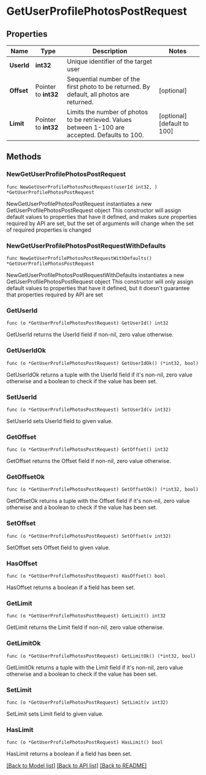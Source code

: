 # GetUserProfilePhotosPostRequest

## Properties

Name | Type | Description | Notes
------------ | ------------- | ------------- | -------------
**UserId** | **int32** | Unique identifier of the target user | 
**Offset** | Pointer to **int32** | Sequential number of the first photo to be returned. By default, all photos are returned. | [optional] 
**Limit** | Pointer to **int32** | Limits the number of photos to be retrieved. Values between 1-100 are accepted. Defaults to 100. | [optional] [default to 100]

## Methods

### NewGetUserProfilePhotosPostRequest

`func NewGetUserProfilePhotosPostRequest(userId int32, ) *GetUserProfilePhotosPostRequest`

NewGetUserProfilePhotosPostRequest instantiates a new GetUserProfilePhotosPostRequest object
This constructor will assign default values to properties that have it defined,
and makes sure properties required by API are set, but the set of arguments
will change when the set of required properties is changed

### NewGetUserProfilePhotosPostRequestWithDefaults

`func NewGetUserProfilePhotosPostRequestWithDefaults() *GetUserProfilePhotosPostRequest`

NewGetUserProfilePhotosPostRequestWithDefaults instantiates a new GetUserProfilePhotosPostRequest object
This constructor will only assign default values to properties that have it defined,
but it doesn't guarantee that properties required by API are set

### GetUserId

`func (o *GetUserProfilePhotosPostRequest) GetUserId() int32`

GetUserId returns the UserId field if non-nil, zero value otherwise.

### GetUserIdOk

`func (o *GetUserProfilePhotosPostRequest) GetUserIdOk() (*int32, bool)`

GetUserIdOk returns a tuple with the UserId field if it's non-nil, zero value otherwise
and a boolean to check if the value has been set.

### SetUserId

`func (o *GetUserProfilePhotosPostRequest) SetUserId(v int32)`

SetUserId sets UserId field to given value.


### GetOffset

`func (o *GetUserProfilePhotosPostRequest) GetOffset() int32`

GetOffset returns the Offset field if non-nil, zero value otherwise.

### GetOffsetOk

`func (o *GetUserProfilePhotosPostRequest) GetOffsetOk() (*int32, bool)`

GetOffsetOk returns a tuple with the Offset field if it's non-nil, zero value otherwise
and a boolean to check if the value has been set.

### SetOffset

`func (o *GetUserProfilePhotosPostRequest) SetOffset(v int32)`

SetOffset sets Offset field to given value.

### HasOffset

`func (o *GetUserProfilePhotosPostRequest) HasOffset() bool`

HasOffset returns a boolean if a field has been set.

### GetLimit

`func (o *GetUserProfilePhotosPostRequest) GetLimit() int32`

GetLimit returns the Limit field if non-nil, zero value otherwise.

### GetLimitOk

`func (o *GetUserProfilePhotosPostRequest) GetLimitOk() (*int32, bool)`

GetLimitOk returns a tuple with the Limit field if it's non-nil, zero value otherwise
and a boolean to check if the value has been set.

### SetLimit

`func (o *GetUserProfilePhotosPostRequest) SetLimit(v int32)`

SetLimit sets Limit field to given value.

### HasLimit

`func (o *GetUserProfilePhotosPostRequest) HasLimit() bool`

HasLimit returns a boolean if a field has been set.


[[Back to Model list]](../README.md#documentation-for-models) [[Back to API list]](../README.md#documentation-for-api-endpoints) [[Back to README]](../README.md)


